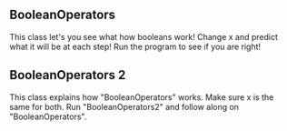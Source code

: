 ## BooleanOperators
This class let's you see what how booleans work! Change x and predict what it will be at each step! Run the program to see if you are right!

## BooleanOperators 2
This class explains how "BooleanOperators" works. Make sure x is the same for both. Run "BooleanOperators2" and follow along on "BooleanOperators".
